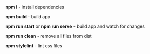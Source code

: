 **npm i** - install dependencies

**npm build** - build app

**npm run start** or **npm run serve** - build app and watch for changes

**npm run clean** - remove all files from dist

**npm stylelint** - lint css files
